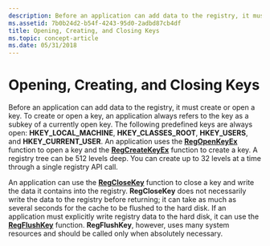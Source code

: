 ```yaml
---
description: Before an application can add data to the registry, it must create or open a key.
ms.assetid: 7b0b24d2-b54f-4243-95d0-2adbd87cb4df
title: Opening, Creating, and Closing Keys
ms.topic: concept-article
ms.date: 05/31/2018
---
```


# Opening, Creating, and Closing Keys

Before an application can add data to the registry, it must create or open a key. To create or open a key, an application always refers to the key as a subkey of a currently open key. The following predefined keys are always open: **HKEY\_LOCAL\_MACHINE**, **HKEY\_CLASSES\_ROOT**, **HKEY\_USERS**, and **HKEY\_CURRENT\_USER**. An application uses the [**RegOpenKeyEx**](/windows/desktop/api/Winreg/nf-winreg-regopenkeyexa) function to open a key and the [**RegCreateKeyEx**](/windows/desktop/api/Winreg/nf-winreg-regcreatekeyexa) function to create a key. A registry tree can be 512 levels deep. You can create up to 32 levels at a time through a single registry API call.

An application can use the [**RegCloseKey**](/windows/desktop/api/Winreg/nf-winreg-regclosekey) function to close a key and write the data it contains into the registry. **RegCloseKey** does not necessarily write the data to the registry before returning; it can take as much as several seconds for the cache to be flushed to the hard disk. If an application must explicitly write registry data to the hard disk, it can use the [**RegFlushKey**](/windows/desktop/api/Winreg/nf-winreg-regflushkey) function. **RegFlushKey**, however, uses many system resources and should be called only when absolutely necessary.

 

 



